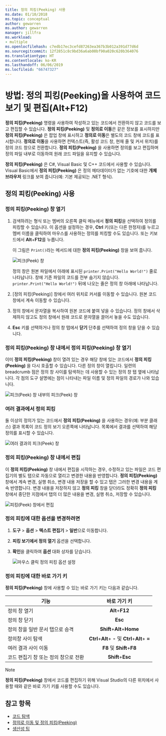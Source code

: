 ```yaml
---
title: 정의 피킹(Peeking) 사용
ms.date: 01/10/2018
ms.topic: conceptual
author: gewarren
ms.author: gewarren
manager: jillfra
ms.workload:
- multiple
ms.openlocfilehash: c7edb17ec3cefd87263ea367b3b012a391d77d6d
ms.sourcegitcommit: 12f2851c8c9bd36a6ab00bf90a020c620b364076
ms.translationtype: HT
ms.contentlocale: ko-KR
ms.lasthandoff: 06/06/2019
ms.locfileid: "66747327"
---
```

# <a name="how-to-view-and-edit-code-by-using-peek-definition-altf12"></a>방법: 정의 피킹(Peeking)을 사용하여 코드 보기 및 편집(Alt+F12)

**정의 피킹(Peeking)** 명령을 사용하여 작성하고 있는 코드에서 전환하지 않고 코드를 보고 편집할 수 있습니다. **정의 피킹(Peeking)** 및 **정의로 이동**은 같은 정보를 표시하지만 **정의 피킹(Peeking)** 은 팝업 창에 표시하고 **정의로 이동**은 별도의 코드 창에 코드를 표시합니다. **정의로 이동**을 사용하면 컨텍스트(즉, 활성 코드 창, 현재 줄 및 커서 위치)를 정의 코드 창으로 전환합니다. **정의 피킹(Peeking)** 을 사용하면 정의를 보고 편집하며 정의 파일 내부로 이동하여 원래 코드 파일을 유지할 수 있습니다.

**정의 피킹(Peeking)** 은 C#, Visual Basic 및 C++ 코드에서 사용할 수 있습니다. Visual Basic에서 **정의 피킹(Peeking)** 은 정의 메타데이터가 없는 기호에 대한 **개체 브라우저** 링크를 보여 줍니다(예: 기본 제공되는 .NET 형식).

## <a name="use-peek-definition"></a>정의 피킹(Peeking) 사용

### <a name="open-a-peek-definition-window"></a>정의 피킹(Peeking) 창 열기

1. 검색하려는 형식 또는 멤버의 오른쪽 클릭 메뉴에서 **정의 피킹**을 선택하여 정의를 피킹할 수 있습니다. 이 옵션을 설정하는 경우, **Ctrl** 키(또는 다른 한정자)를 누르고 멤버 이름을 클릭하여 마우스를 사용하는 정의를 피킹할 수도 있습니다. 또는 키보드에서 **Alt**+**F12**를 누릅니다.

     이 그림은 `Print()`라는 메서드에 대한 **정의 피킹(Peeking)** 창을 보여 줍니다.

     ![피크(Peek) 창](../ide/media/peekwindow.png)

     정의 창은 원본 파일에서 아래에 표시된 `printer.Print("Hello World!")` 줄로 나타납니다. 창에 기존 파일의 코드를 전부 숨기지 않습니다. `printer.Print("Hello World!")` 뒤에 나오는 줄은 정의 창 아래에 나타납니다.

1. [정의 피킹(Peeking)] 창에서 여러 위치로 커서를 이동할 수 있습니다. 원본 코드 창에서 계속 이동할 수 있습니다.

1. 정의 창에서 문자열을 복사하여 원본 코드에 붙여 넣을 수 있습니다. 정의 창에서 삭제하지 않고도 정의 창에서 원래 코드로 문자열을 끌어서 놓을 수도 있습니다.

1. **Esc** 키를 선택하거나 정의 창 탭에서 **닫기** 단추를 선택하여 정의 창을 닫을 수 있습니다.

### <a name="open-a-peek-definition-window-from-within-a-peek-definition-window"></a>정의 피킹(Peeking) 창 내에서 정의 피킹(Peeking) 창 열기

이미 **정의 피킹(Peeking)** 창이 열려 있는 경우 해당 창에 있는 코드에서 **정의 피킹(Peeking)** 을 다시 호출할 수 있습니다. 다른 정의 창이 열립니다. 일련의 breadcrumb 점은 정의 창 사이를 탐색하는 데 사용할 수 있는 정의 창 탭 옆에 나타납니다. 각 점의 도구 설명에는 점이 나타내는 파일 이름 및 정의 파일의 경로가 나와 있습니다.

   ![피크(Peek) 창 내부의 피크(Peek) 창](../ide/media/peekwithinpeek.png)

### <a name="peek-definition-with-multiple-results"></a>여러 결과에서 정의 피킹

둘 이상의 정의가 있는 코드에서 **정의 피킹(Peeking)** 을 사용하는 경우(예: 부분 클래스) 결과 목록이 코드 정의 보기 오른쪽에 나타납니다. 목록에서 결과를 선택하여 해당 정의를 표시할 수 있습니다.

   ![여러 결과의 피크(Peek) 창](../ide/media/peekmultiple.png)

### <a name="edit-inside-the-peek-definition-window"></a>정의 피킹(Peeking) 창 내에서 편집

이 **정의 피킹(Peeking)** 창 내에서 편집을 시작하는 경우, 수정하고 있는 파일은 코드 편집기의 별도 탭으로 자동으로 열리고 변경한 내용을 반영합니다. **정의 피킹(Peeking)** 창에서 계속 변경, 실행 취소, 변경 내용 저장을 할 수 있고 탭은 그러한 변경 내용을 계속 반영합니다. 변경 내용을 저장하지 않고 **정의 피킹** 창을 닫더라도 정확히 **정의 피킹** 창에서 중단한 지점에서 탭의 더 많은 내용을 변경, 실행 취소, 저장할 수 있습니다.

   ![피킹(Peek) 창에서 편집](../ide/media/peekedit.png)

### <a name="to-change-options-for-peek-definition"></a>정의 피킹에 대한 옵션을 변경하려면

1. **도구** > **옵션** > **텍스트 편집기** > **일반**으로 이동합니다.

1. **피킹 보기에서 정의 열기** 옵션을 선택합니다.

1. **확인**을 클릭하여 **옵션** 대화 상자를 닫습니다.

   ![마우스 클릭 정의 피킹 옵션 설정](../ide/media/editor_options_peek_view.png)

### <a name="keyboard-shortcuts-for-peek-definition"></a>정의 피킹에 대한 바로 가기 키

**정의 피킹(Peeking)** 창에 사용할 수 있는 바로 가기 키는 다음과 같습니다.

|기능|바로 가기 키|
|-------------------|:-----------------------:|
|정의 창 열기|**Alt**+**F12**|
|정의 창 닫기|**Esc**|
|정의 창을 일반 문서 탭으로 승격|**Shift**+**Alt**+**Home**|
|정의창 사이 탐색|**Ctrl**+**Alt**+ **-** 및 **Ctrl**+**Alt**+ **=**|
|여러 결과 사이 이동|**F8** 및 **Shift**+**F8**|
|코드 편집기 창 또는 정의 창으로 전환|**Shift**+**Esc**|

> [!NOTE]
> **정의 피킹(Peeking)** 창에서 코드를 편집하기 위해 Visual Studio의 다른 위치에서 사용할 때와 같은 바로 가기 키를 사용할 수도 있습니다.

## <a name="see-also"></a>참고 항목

- [코드 탐색](../ide/navigating-code.md)
- [정의로 이동 및 정의 피킹(Peeking)](../ide/go-to-and-peek-definition.md)
- [생산성 팁](../ide/productivity-tips-for-visual-studio.md)